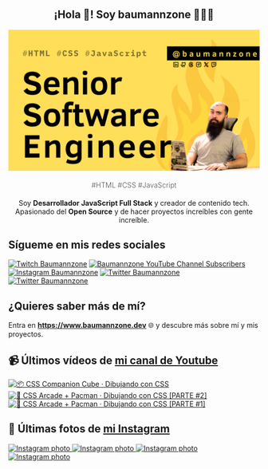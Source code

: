 <p align="center">
   <h2 align="center">¡Hola 👋! Soy baumannzone 👨🏻‍💻</h2>
   <img align="center" src="img/Senior Software Engineer.png" />
   <h4 align="center" style="font-weight: 300; color: #555;">#HTML #CSS #JavaScript</h4>
</p>

<p align="center" style="margin-bottom: 20px">Soy <strong>Desarrollador JavaScript Full Stack</strong> y creador de contenido tech.
<br/>
Apasionado del <strong>Open Source</strong> y de hacer proyectos increíbles con gente increíble.
</p>

## Sígueme en mis redes sociales

[![Twitch Baumannzone](https://img.shields.io/twitch/status/baumannzone?style=social)](https://twitch.tv/baumannzone)
[![Baumannzone YouTube Channel Subscribers](https://img.shields.io/youtube/channel/subscribers/UCTTj5ztXnGeDRPFVsBp7VMA?style=social)](https://youtube.com/rambitojs)
[![Instagram Baumannzone](https://img.shields.io/badge/Baumannzone--_.svg?label=Instagram&style=social&logo=instagram)](https://instagram.com/baumannzone)
[![Twitter Baumannzone](https://img.shields.io/twitter/follow/Baumannzone?label=Twitter&style=social)](https://twitter.com/baumannzone)
[![Twitter Baumannzone](https://img.shields.io/badge/LinkedIn-ffffff?logo=linkedin&logoColor=black)](https://www.linkedin.com/in/baumannzone/)


## ¿Quieres saber más de mí?

Entra en **https://www.baumannzone.dev** 🌐 y descubre más sobre mí y mis proyectos.

## 📹 Últimos vídeos de [mi canal de Youtube](https://youtube.com/rambitojs?sub_confirmation=1)


<a href='https://youtu.be/W6xwoSJahA0' target='_blank'>
  <img width='30%' src='https://img.youtube.com/vi/W6xwoSJahA0/mqdefault.jpg' alt='📦 CSS Companion Cube · Dibujando con CSS' />
</a>
<a href='https://youtu.be/9C3NXVXewH8' target='_blank'>
  <img width='30%' src='https://img.youtube.com/vi/9C3NXVXewH8/mqdefault.jpg' alt='👾 CSS Arcade + Pacman · Dibujando con CSS [PARTE #2]' />
</a>
<a href='https://youtu.be/2ahqLdgkSxA' target='_blank'>
  <img width='30%' src='https://img.youtube.com/vi/2ahqLdgkSxA/mqdefault.jpg' alt='👾 CSS Arcade + Pacman · Dibujando con CSS [PARTE #1]' />
</a>

## 📸 Últimas fotos de [mi Instagram](https://instagram.com/baumannzone)


<a href='https://instagram.com/p/C_d-g2cA-qH' target='_blank'>
  <img width='20%' src='https://instagram.fdub6-1.fna.fbcdn.net/v/t51.29350-15/458398399_406202769172685_4268618283254889208_n.jpg?stp=dst-jpg_e35_s1080x1080&_nc_ht=instagram.fdub6-1.fna.fbcdn.net&_nc_cat=105&_nc_ohc=3BvWXiErK8IQ7kNvgEjPLAb&edm=APU89FABAAAA&ccb=7-5&ig_cache_key=MzQ0OTE4NzgyNTk5NDY4OTE1OQ%3D%3D.3-ccb7-5&oh=00_AYCBwYx-TrVFOODeQKwuuP4R2z4698mTomsd35SboKljew&oe=66DE1663&_nc_sid=bc0c2c' alt='Instagram photo' />
</a>
<a href='https://instagram.com/p/C_YVnWaNoYj' target='_blank'>
  <img width='20%' src='https://instagram.fdub6-1.fna.fbcdn.net/v/t51.29350-15/457627910_804749481734462_8433220831862104834_n.jpg?stp=dst-jpg_e35_s1080x1080&_nc_ht=instagram.fdub6-1.fna.fbcdn.net&_nc_cat=102&_nc_ohc=jfahwh30pVQQ7kNvgEo6xzP&edm=APU89FABAAAA&ccb=7-5&ig_cache_key=MzQ0NzYwMDU3Nzg1MDU0MTYwMw%3D%3D.3-ccb7-5&oh=00_AYBy3AxMAZ1TXOuOGRp0LrXHZCTsjczpwqG2tn1Ezv2WNw&oe=66DE2A60&_nc_sid=bc0c2c' alt='Instagram photo' />
</a>
<a href='https://instagram.com/p/C_RP551AODk' target='_blank'>
  <img width='20%' src='https://instagram.fdub6-1.fna.fbcdn.net/v/t51.29350-15/457180767_1260130041999503_8754563717850820246_n.jpg?stp=dst-jpg_e35_s1080x1080&_nc_ht=instagram.fdub6-1.fna.fbcdn.net&_nc_cat=111&_nc_ohc=KZGmb95QdskQ7kNvgEbkHOA&_nc_gid=019407221cd1467f890c737ee68c7bc0&edm=APU89FABAAAA&ccb=7-5&ig_cache_key=MzQ0NTYwNTEzOTcxNTUxNDU5Ng%3D%3D.3-ccb7-5&oh=00_AYDwJFtZ2DJNG16Cr78VQ6v2Oh6aCqZE3vEOG-c2dI8WzQ&oe=66DE1E3D&_nc_sid=bc0c2c' alt='Instagram photo' />
</a>
<a href='https://instagram.com/p/C_NSLZ3gAlO' target='_blank'>
  <img width='20%' src='https://instagram.fdub6-1.fna.fbcdn.net/v/t51.29350-15/457380152_1974085586377071_4065053522983476415_n.jpg?stp=dst-jpg_e35_s1080x1080&_nc_ht=instagram.fdub6-1.fna.fbcdn.net&_nc_cat=103&_nc_ohc=0tACYUxzZ0cQ7kNvgFFkK7x&_nc_gid=019407221cd1467f890c737ee68c7bc0&edm=APU89FABAAAA&ccb=7-5&ig_cache_key=MzQ0NDQ4OTIzMjY0NTczMDQ5Mg%3D%3D.3-ccb7-5&oh=00_AYCJpSjmJZv2K1ZOquknFsIZaiN_VYjBI-xLF0pmIN3Rtw&oe=66DE03B0&_nc_sid=bc0c2c' alt='Instagram photo' />
</a>
